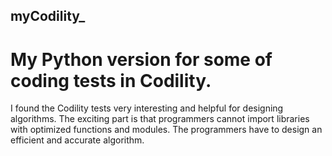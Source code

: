## myCodility_
# My Python version for some of coding tests in Codility.
I found the Codility tests very interesting and helpful for designing algorithms. The exciting part is that programmers cannot import libraries with optimized functions and modules. The programmers have to design an efficient and accurate algorithm. 
